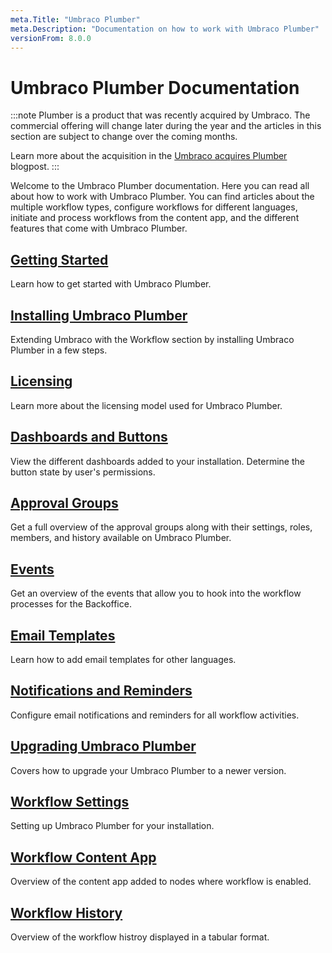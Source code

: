 ```yaml
---
meta.Title: "Umbraco Plumber"
meta.Description: "Documentation on how to work with Umbraco Plumber"
versionFrom: 8.0.0
---
```


# Umbraco Plumber Documentation

:::note
Plumber is a product that was recently acquired by Umbraco. The commercial offering will change later during the year and the articles in this section are subject to change over the coming months.

Learn more about the acquisition in the [Umbraco acquires Plumber](https://umbraco.com/blog/umbraco-acquires-plumber/) blogpost.
:::

Welcome to the Umbraco Plumber documentation. Here you can read all about how to work with Umbraco Plumber. You can find articles about the multiple workflow types, configure workflows for different languages, initiate and process workflows from the content app, and the different features that come with Umbraco Plumber.

## [Getting Started](Getting-Started/index.md)

Learn how to get started with Umbraco Plumber.

## [Installing Umbraco Plumber](Installing-Plumber/index.md)

Extending Umbraco with the Workflow section by installing Umbraco Plumber in a few steps.

## [Licensing](Licensing/index.md)

Learn more about the licensing model used for Umbraco Plumber.

## [Dashboards and Buttons](Dashboards-and-Buttons/index.md)

View the different dashboards added to your installation. Determine the button state by user's permissions.

## [Approval Groups](Approval-Groups/index.md)

Get a full overview of the approval groups along with their settings, roles, members, and history available on Umbraco Plumber.

## [Events](Events/index.md)

Get an overview of the events that allow you to hook into the workflow processes for the Backoffice.

## [Email Templates](Email-Templates/index.md)

Learn how to add email templates for other languages.

## [Notifications and Reminders](Notifications-and-Reminders/index.md)

Configure email notifications and reminders for all workflow activities.

## [Upgrading Umbraco Plumber](Upgrading-Plumber/index.md)

Covers how to upgrade your Umbraco Plumber to a newer version.

## [Workflow Settings](Workflow-Settings/index.md)

Setting up Umbraco Plumber for your installation.

## [Workflow Content App](Workflow-Content-App/index.md)

Overview of the content app added to nodes where workflow is enabled.

## [Workflow History](Workflow-History/index.md)

Overview of the workflow histroy displayed in a tabular format.
